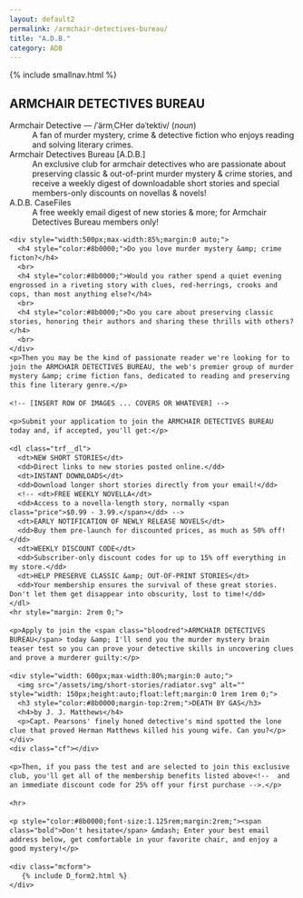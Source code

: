 ```yaml
---
layout: default2
permalink: /armchair-detectives-bureau/
title: "A.D.B."
category: ADB
---
```



<div class="{{ page.title }}">
    
  {% include smallnav.html %}
    

  <main class="trf__main">
    <h2 class="bloodred">ARMCHAIR DETECTIVES BUREAU</h2>
    <dl class="adb">
      <dt>Armchair Detective<span> &mdash; /ˈärmˌCHer dəˈtektiv/ (<em>noun</em>)</span></dt>
      <dd>A fan of murder mystery, crime &amp; detective fiction who enjoys reading and solving literary crimes.</dd>
      <dt>Armchair Detectives Bureau [A.D.B.]</dt>
      <dd>An exclusive club for armchair detectives who are passionate about preserving classic &amp; out-of-print murder mystery &amp; crime stories, and receive a weekly digest of downloadable short stories and special members-only discounts on novellas &amp; novels!</dd>
      <dt>A.D.B. CaseFiles</dt>
      <dd>A free weekly email digest of new stories &amp; more; for Armchair Detectives Bureau members only!</dd>
    </dl>

    <div style="width:500px;max-width:85%;margin:0 auto;">
      <h4 style="color:#8b0000;">Do you love murder mystery &amp; crime ficton?</h4>
      <br>
      <h4 style="color:#8b0000;">Would you rather spend a quiet evening engrossed in a riveting story with clues, red-herrings, crooks and cops, than most anything else?</h4>
      <br>
      <h4 style="color:#8b0000;">Do you care about preserving classic stories, honoring their authors and sharing these thrills with others?</h4>
      <br>
    </div>
    <p>Then you may be the kind of passionate reader we're looking for to join the ARMCHAIR DETECTIVES BUREAU, the web's premier group of murder mystery &amp; crime fiction fans, dedicated to reading and preserving this fine literary genre.</p>

    <!-- [INSERT ROW OF IMAGES ... COVERS OR WHATEVER] -->

    <p>Submit your application to join the ARMCHAIR DETECTIVES BUREAU today and, if accepted, you'll get:</p>

    <dl class="trf__dl">
      <dt>NEW SHORT STORIES</dt>
      <dd>Direct links to new stories posted online.</dd>
      <dt>INSTANT DOWNLOADS</dt>
      <dd>Download longer short stories directly from your email!</dd>
      <!-- <dt>FREE WEEKLY NOVELLA</dt>
      <dd>Access to a novella-length story, normally <span class="price">$0.99 - 3.99.</span></dd> -->
      <dt>EARLY NOTIFICATION OF NEWLY RELEASE NOVELS</dt>
      <dd>Buy them pre-launch for discounted prices, as much as 50% off!</dd>
      <dt>WEEKLY DISCOUNT CODE</dt>
      <dd>Subscriber-only discount codes for up to 15% off everything in my store.</dd>
      <dt>HELP PRESERVE CLASSIC &amp; OUT-OF-PRINT STORIES</dt>
      <dd>Your membership ensures the survival of these great stories. Don't let them get disappear into obscurity, lost to time!</dd>
    </dl>
    <hr style="margin: 2rem 0;">

    <p>Apply to join the <span class="bloodred">ARMCHAIR DETECTIVES BUREAU</span> today &amp; I'll send you the murder mystery brain teaser test so you can prove your detective skills in uncovering clues and prove a murderer guilty:</p>

    <div style="width: 600px;max-width:80%;margin:0 auto;">
      <img src="/assets/img/short-stories/radiator.svg" alt="" style="width: 150px;height:auto;float:left;margin:0 1rem 1rem 0;">
      <h3 style="color:#8b0000;margin-top:2rem;">DEATH BY GAS</h3>
      <h4>by J. J. Matthews</h4>
      <p>Capt. Pearsons' finely honed detective's mind spotted the lone clue that proved Herman Matthews killed his young wife. Can you?</p>
    </div>
    <div class="cf"></div>

    <p>Then, if you pass the test and are selected to join this exclusive club, you'll get all of the membership benefits listed above<!--  and an immediate discount code for 25% off your first purchase -->.</p>

    <hr>

    <p style="color:#8b0000;font-size:1.125rem;margin:2rem;"><span class="bold">Don't hesitate</span> &mdash; Enter your best email address below, get comfortable in your favorite chair, and enjoy a good mystery!</p>
    
    <div class="mcform">
       {% include D_form2.html %}
    </div>
  </main>

</div>